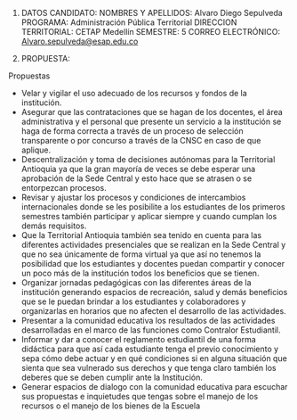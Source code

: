 1. DATOS CANDIDATO:
NOMBRES Y APELLIDOS: Alvaro Diego Sepulveda
PROGRAMA: Administración Pública Territorial
DIRECCION TERRITORIAL: CETAP Medellín
SEMESTRE: 5
CORREO ELECTRÓNICO: Alvaro.sepulveda@esap.edu.co


3. PROPUESTA:

Propuestas 
- Velar y vigilar el uso adecuado de los recursos y fondos de la institución.
- Asegurar que las contrataciones que se hagan de los docentes, el área 
administrativa y el personal que presente un servicio a la institución se haga de 
forma correcta a través de un proceso de selección transparente o por concurso a 
través de la CNSC en caso de que aplique.
- Descentralización y toma de decisiones autónomas para la Territorial Antioquia ya 
que la gran mayoría de veces se debe esperar una aprobación de la Sede Central y 
esto hace que se atrasen o se entorpezcan procesos.
- Revisar y ajustar los procesos y condiciones de intercambios internacionales donde 
se les posibilite a los estudiantes de los primeros semestres también participar y 
aplicar siempre y cuando cumplan los demás requisitos.
- Que la Territorial Antioquia también sea tenido en cuenta para las diferentes 
actividades presenciales que se realizan en la Sede Central y que no sea 
únicamente de forma virtual ya que así no tenemos la posibilidad que los 
estudiantes y docentes puedan compartir y conocer un poco más de la institución
todos los beneficios que se tienen.
- Organizar jornadas pedagógicas con las diferentes áreas de la institución
generando espacios de recreación, salud y demás beneficios que se le puedan 
brindar a los estudiantes y colaboradores y organizarlas en horarios que no afecten 
el desarrollo de las actividades.
- Presentar a la comunidad educativa los resultados de las actividades desarrolladas 
en el marco de las funciones como Contralor Estudiantil.
- Informar y dar a conocer el reglamento estudiantil de una forma didáctica para que 
así cada estudiante tenga el previo conocimiento y sepa cómo debe actuar y en 
qué condiciones si en alguna situación que sienta que sea vulnerado sus derechos y 
que tenga claro también los deberes que se deben cumplir ante la Institución.
- Generar espacios de dialogo con la comunidad educativa para escuchar sus 
propuestas e inquietudes que tengas sobre el manejo de los recursos o el manejo 
de los bienes de la Escuela
